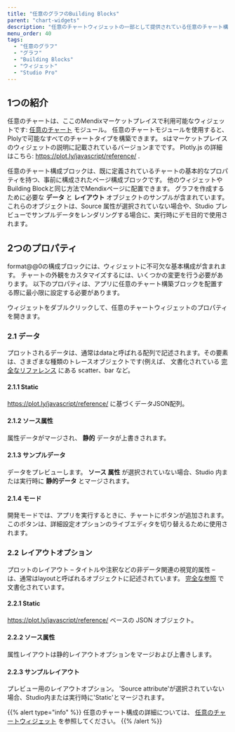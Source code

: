 ```yaml
---
title: "任意のグラフのBuilding Blocks"
parent: "chart-widgets"
description: "任意のチャートウィジェットの一部として提供されている任意のチャート構築ブロックの参照"
menu_order: 40
tags:
  - "任意のグラフ"
  - "グラフ"
  - "Building Blocks"
  - "ウィジェット"
  - "Studio Pro"
---
```


## 1つの紹介

任意のチャートは、ここのMendixマーケットプレイスで利用可能なウィジェットです: [任意のチャート](/appstore/modules/any-chart) モジュール。 任意のチャートモジュールを使用すると、Plolyで可能なすべてのチャートタイプを構築できます。 sはマーケットプレイスのウィジェットの説明に記載されているバージョンまでです。 Plotly.js の詳細はこちら: https://plot.ly/javascript/reference/ .

任意のチャート構成ブロックは、既に定義されているチャートの基本的なプロパティを持つ、事前に構成されたページ構成ブロックです。 他のウィジェットやBuilding Blockと同じ方法でMendixページに配置できます。 グラフを作成するために必要な **データ** と **レイアウト** オブジェクトのサンプルが含まれています。 これらのオブジェクトは、Source 属性が選択されていない場合や、Studio プレビューでサンプルデータをレンダリングする場合に、実行時にデモ目的で使用されます。

## 2つのプロパティ

format@@0の構成ブロックには、ウィジェットに不可欠な基本構成が含まれます。 チャートの外観をカスタマイズするには、いくつかの変更を行う必要があります。 以下のプロパティは、アプリに任意のチャート構築ブロックを配置する際に最小限に設定する必要があります。

ウィジェットをダブルクリックして、任意のチャートウィジェットのプロパティを開きます。

### 2.1 データ

プロットされるデータは、通常はdataと呼ばれる配列で記述されます。その要素は、さまざまな種類のトレースオブジェクトです(例えば、 文書化されている [完全なリファレンス](https://plot.ly/javascript/reference) にある scatter、bar など。

#### 2.1.1 Static

https://plot.ly/javascript/reference/ に基づくデータJSON配列。

#### 2.1.2 ソース属性

属性データがマージされ、 **静的** データが上書きされます。

#### 2.1.3 サンプルデータ

データをプレビューします。 **ソース 属性** が選択されていない場合、Studio 内または実行時に **静的データ** とマージされます。

#### 2.1.4 モード

開発モードでは、アプリを実行するときに、チャートにボタンが追加されます。このボタンは、詳細設定オプションのライブエディタを切り替えるために使用されます。

### 2.2 レイアウトオプション

プロットのレイアウト – タイトルや注釈などの非データ関連の視覚的属性 – は、通常はlayoutと呼ばれるオブジェクトに記述されています。 [完全な参照](https://plot.ly/javascript/reference/#layout) で文書化されています。

#### 2.2.1 Static

https://plot.ly/javascript/reference/ ベースの JSON オブジェクト。

#### 2.2.2 ソース属性

属性レイアウトは静的レイアウトオプションをマージおよび上書きします。

#### 2.2.3 サンプルレイアウト

プレビュー用のレイアウトオプション。 'Source attribute'が選択されていない場合、Studio内または実行時に'Static'とマージされます。

{{% alert type="info" %}}
任意のチャート構成の詳細については、 [任意のチャートウィジェット](charts-any-configuration) を参照してください。
{{% /alert %}}
